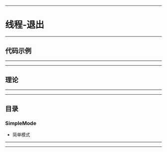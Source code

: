 ------
# 线程-退出

------
## 代码示例

------

------
## 理论

------

------
## 目录
### SimpleMode
- 简单模式

------

------
